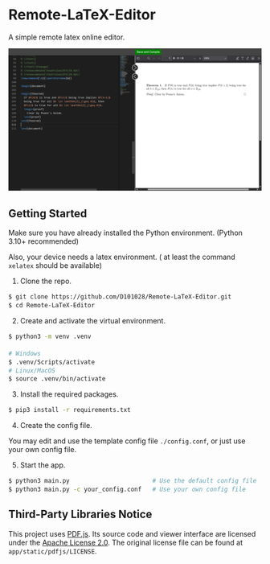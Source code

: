 # Remote-LaTeX-Editor
A simple remote latex online editor.

![image](img/image.png)

## Getting Started

Make sure you have already installed the Python 
environment. (Python 3.10+ recommended)

Also, your device needs a latex environment. ( at least
the command `xelatex` should be available)

1. Clone the repo.
```bash
$ git clone https://github.com/D101028/Remote-LaTeX-Editor.git
$ cd Remote-LaTeX-Editor
```

2. Create and activate the virtual environment.
```bash
$ python3 -m venv .venv

# Windows
$ .venv/Scripts/activate
# Linux/MacOS
$ source .venv/bin/activate
```

3. Install the required packages. 
```bash
$ pip3 install -r requirements.txt
```

4. Create the config file. 

You may edit and use the template config file `./config.conf`, 
or just use your own config file. 

5. Start the app.
```bash
$ python3 main.py                       # Use the default config file `./config.conf` 
$ python3 main.py -c your_config.conf   # Use your own config file
```

## Third-Party Libraries Notice

This project uses [PDF.js](https://github.com/mozilla/pdf.js). Its source code and viewer interface are licensed under the [Apache License 2.0](https://www.apache.org/licenses/LICENSE-2.0). The original license file can be found at `app/static/pdfjs/LICENSE`.
